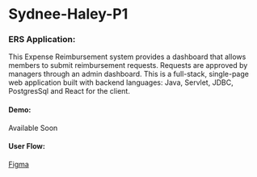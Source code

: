 # Sydnee-Haley-P1


### ERS Application:

This Expense Reimbursement system provides a dashboard that allows members to submit
reimbursement requests. Requests are approved by managers through an admin dashboard. This is a full-stack, single-page web application built with backend languages: Java, Servlet, JDBC, PostgresSql and React for the client.

#### Demo:
Available Soon

#### User Flow:
[Figma](https://www.figma.com/file/KZDMT01QTABwKfDtceBFTX/ERS-P1?node-id=0%3A1&t=trStwNuiKCqRFjT8-1)
